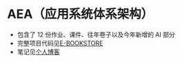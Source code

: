 # AEA（应用系统体系架构）

- 包含了 12 份作业、课件、往年卷子以及今年新增的 AI 部分
- 完整项目代码见[E-BOOKSTORE](https://github.com/nwdnys1/E-Bookstore)
- 笔记见[个人博客](https://blog.nwdnysl.site/2024/09/23/%E8%AF%BE%E7%A8%8B%E7%AC%94%E8%AE%B0/AEA/)
